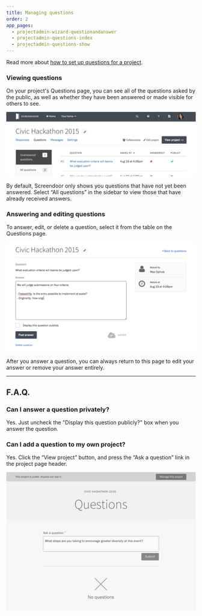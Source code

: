 ```yaml
---
title: Managing questions
order: 2
app_pages:
  - projectadmin-wizard-questionandanswer
  - projectadmin-questions-index
  - projectadmin-questions-show
---
```


Read more about [how to set up questions for a project](configuring_the_question_and_answer_section.html).

### Viewing questions

On your project's Questions page, you can see all of the questions asked by the public, as well as whether they have been answered or made visible for others to see.

![Viewing questions asked for a project.](../images/questions_2.png)

By default, Screendoor only shows you questions that have not yet been answered. Select &ldquo;All questions&rdquo; in the sidebar to view those that have already received answers.

### Answering and editing questions

To answer, edit, or delete a question, select it from the table on the Questions page.

![Answering a question.](../images/questions_3.png)

After you answer a question, you can always return to this page to edit your answer or remove your answer entirely.

---

## F.A.Q.

### Can I answer a question privately?
Yes. Just uncheck the "Display this question publicly?" box when you answer the question.

### Can I add a question to my own project?
Yes. Click the &ldquo;View project&rdquo; button, and press the &ldquo;Ask a question&rdquo; link in the project page header.

![Asking a question](../images/questions_4.png)
